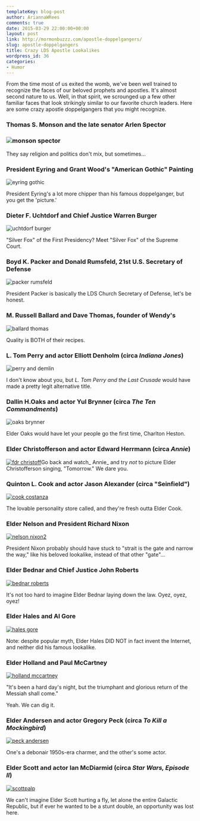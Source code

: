 ```yaml
---
templateKey: blog-post
author: AriannaWRees
comments: true
date: 2015-03-29 22:00:00+00:00
layout: post
link: http://mormonbuzzz.com/apostle-doppelgangers/
slug: apostle-doppelgangers
title: Crazy LDS Apostle Lookalikes
wordpress_id: 36
categories:
- Humor
---
```


From the time most of us exited the womb, we've been well trained to recognize the faces of our beloved prophets and apostles. It's almost second nature to us. Well, in that spirit, we scrounged up a few other familiar faces that look strikingly similar to our favorite church leaders. Here are some crazy apostle doppelgangers that you might recognize.


### Thomas S. Monson and the late senator Arlen Spector





### ![monson spector](http://mormonbuzzz.com/wp-content/uploads/2015/03/monson-spector.jpg)




They say religion and politics don't mix, but sometimes...


### President Eyring and Grant Wood's "American Gothic" Painting



![eyring gothic](/img/eyring-gothic.jpg)

President Eyring's a lot more chipper than his famous doppelganger, but you get the 'picture.'


### Dieter F. Uchtdorf and Chief Justice Warren Burger



![uchtdorf burger](/img/uchtdorf-burger.jpg)

"Silver Fox" of the First Presidency? Meet "Silver Fox" of the Supreme Court.


### Boyd K. Packer and Donald Rumsfeld, 21st U.S. Secretary of Defense



![packer rumsfeld](/img/packer-rumsfeld.jpg)

President Packer is basically the LDS Church Secretary of Defense, let's be honest.


### M. Russell Ballard and Dave Thomas, founder of Wendy's



![ballard thomas](/img/ballard-thomas.jpg)

Quality is BOTH of their recipes.


### L. Tom Perry and actor Elliott Denholm (circa _Indiana Jones_)



![perry and demlin](/img/perry-and-demlin.jpg)

I don't know about you, but _L. Tom Perry and the Last Crusade_ would have made a pretty legit alternative title.


### Dallin H.Oaks and actor Yul Brynner (circa _The Ten Commandments_)



![oaks brynner](/img/oaks-brynner.jpg)

Elder Oaks would have let your people go the first time, Charlton Heston.


### Elder Christofferson and actor Edward Herrmann (circa _Annie_)




[![fdr christoff](http://mormonbuzzz.com/wp-content/uploads/2015/03/fdr-christoff.jpg)](http://mormonbuzzz.com/wp-content/uploads/2015/03/fdr-christoff.jpg)Go back and watch_ Annie_ and try _not_ to picture Elder Christofferson singing, "Tomorrow." We dare you.


### Quinton L. Cook and actor Jason Alexander (circa "Seinfield")




[![cook costanza](http://mormonbuzzz.com/wp-content/uploads/2015/03/cook-costanza.jpg)](http://mormonbuzzz.com/wp-content/uploads/2015/03/cook-costanza.jpg)

The lovable personality store called, and they're fresh outta Elder Cook.


### Elder Nelson and President Richard Nixon




[![nelson nixon2](http://mormonbuzzz.com/wp-content/uploads/2015/03/nelson-nixon2.jpg)](http://mormonbuzzz.com/wp-content/uploads/2015/03/nelson-nixon2.jpg)

President Nixon probably should have stuck to "strait is the gate and narrow the way," like his beloved lookalike, instead of that other "gate"...


### Elder Bednar and Chief Justice John Roberts




[![bednar roberts](http://mormonbuzzz.com/wp-content/uploads/2015/03/bednar-roberts.jpg)](http://mormonbuzzz.com/wp-content/uploads/2015/03/bednar-roberts.jpg)

It's not too hard to imagine Elder Bednar laying down the law. Oyez, oyez, oyez!


### Elder Hales and Al Gore




[![hales gore](http://mormonbuzzz.com/wp-content/uploads/2015/03/hales-gore.jpg)](http://mormonbuzzz.com/wp-content/uploads/2015/03/hales-gore.jpg)

Note: despite popular myth, Elder Hales DID NOT in fact invent the Internet, and neither did his famous lookalike.


### Elder Holland and Paul McCartney




[![holland mccartney](http://mormonbuzzz.com/wp-content/uploads/2015/03/holland-mccartney.jpg)](http://mormonbuzzz.com/wp-content/uploads/2015/03/holland-mccartney.jpg)

"It's been a hard day's night, but the triumphant and glorious return of the Messiah shall come."

Yeah. We can dig it.


### Elder Andersen and actor Gregory Peck (circa _To Kill a Mockingbird_)




[![peck andersen](http://mormonbuzzz.com/wp-content/uploads/2015/03/peck-andersen.jpg)](http://mormonbuzzz.com/wp-content/uploads/2015/03/peck-andersen.jpg)

One's a debonair 1950s-era charmer, and the other's some actor.


### Elder Scott and actor Ian McDiarmid (circa _Star Wars, Episode II_)




[![scottpalp](http://mormonbuzzz.com/wp-content/uploads/2015/03/scottpalp.jpg)](http://mormonbuzzz.com/wp-content/uploads/2015/03/scottpalp.jpg)

We can't imagine Elder Scott hurting a fly, let alone the entire Galactic Republic, but if ever he wanted to be a stunt double, an opportunity was lost here.




